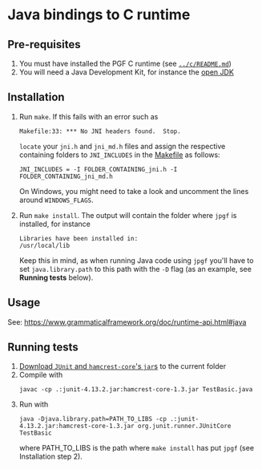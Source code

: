 # Java bindings to C runtime

## Pre-requisites
1. You must have installed the PGF C runtime (see [`../c/README.md`](../c/README.md))
2. You will need a Java Development Kit, for instance the [open JDK](https://openjdk.java.net/)

## Installation
1. Run `make`. If this fails with an error such as 

   ```
   Makefile:33: *** No JNI headers found.  Stop.
   ```

   `locate` your `jni.h` and `jni_md.h` files and assign the respective containing folders to `JNI_INCLUDES` in the [Makefile](Makefile) as follows: 
   
   ```
   JNI_INCLUDES = -I FOLDER_CONTAINING_jni.h -I FOLDER_CONTAINING_jni_md.h
   ```
   
   On Windows, you might need to take a look and uncomment the lines around `WINDOWS_FLAGS`.
2. Run `make install`. The output will contain the folder where `jpgf` is installed, for instance
   
   ```
   Libraries have been installed in:
   /usr/local/lib
   ```
   
   Keep this in mind, as when running Java code using `jpgf` you'll have to set `java.library.path` to this path with the `-D` flag (as an example, see __Running tests__ below).

## Usage
See: https://www.grammaticalframework.org/doc/runtime-api.html#java

## Running tests
1. [Download `JUnit` and `hamcrest-core`'s `jar`s](https://github.com/junit-team/junit4/wiki/Download-and-Install) to the current folder 
2. Compile with
   ```
   javac -cp .:junit-4.13.2.jar:hamcrest-core-1.3.jar TestBasic.java
   ```
3. Run with 
   ```
   java -Djava.library.path=PATH_TO_LIBS -cp .:junit-4.13.2.jar:hamcrest-core-1.3.jar org.junit.runner.JUnitCore TestBasic
   ```
   where PATH_TO_LIBS is the path where `make install` has put `jpgf` (see Installation step 2).